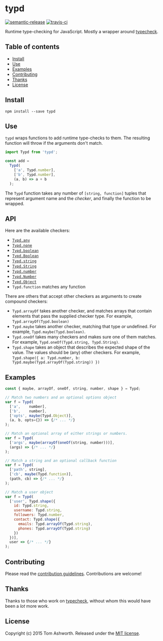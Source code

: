 # typd

[![semantic-release](https://img.shields.io/badge/%20%20%F0%9F%93%A6%F0%9F%9A%80-semantic--release-e10079.svg)](https://github.com/semantic-release/semantic-release) [![travis-ci](https://travis-ci.org/phuu/typd.svg?branch=master)](https://travis-ci.org/phuu/typd)

Runtime type-checking for JavaScript. Mostly a wrapper around [typecheck][typecheck].

## Table of contents

* [Install](#install)
* [Use](#use)
* [Examples](#examples)
* [Contributing](#contributing)
* [Thanks](#thanks)
* [License](#license)

## Install

```
npm install --save typd
```

## Use

`typd` wraps functions to add runtime type-checks to them. The resulting function will throw if the arguments don't match.

```js
import Typd from 'typd';

const add =
  Typd(
    ['a', Typd.number],
    ['b', Typd.number],
    (a, b) => a + b
  );
```

The `Typd` function takes any number of `[string, function]` tuples that represent argument name and the *checker*, and finally the function to be wrapped.

## API

Here are the available checkers:

- [`Typd.any`](http://flowtype.org/docs/quick-reference.html#the-any-primitive-type)
- [`Typd.none`](http://flowtype.org/docs/quick-reference.html#the-none-primitive-type)
- [`Typd.boolean`](http://flowtype.org/docs/quick-reference.html#the-boolean-primitive-type)
- [`Typd.Boolean`](http://flowtype.org/docs/quick-reference.html#the-boolean-constructor)
- [`Typd.string`](http://flowtype.org/docs/quick-reference.html#the-string-primitive-type)
- [`Typd.String`](http://flowtype.org/docs/quick-reference.html#the-string-constructor)
- [`Typd.number`](http://flowtype.org/docs/quick-reference.html#the-number-primitive-type)
- [`Typd.Number`](http://flowtype.org/docs/quick-reference.html#the-number-constructor)
- [`Typd.Object`](http://flowtype.org/docs/quick-reference.html#the-object-constructor)
- `Typd.function` matches any function

There are others that accept other checkers as arguments to create compound checkers:

- `Typd.arrayOf` takes another checker, and matches arrays that contain elements that pass the supplied checker type. For example, `Typd.arrayOf(Typd.boolean)`
- `Typd.maybe` takes another checker, matching that type *or* undefined. For example, `Typd.maybe(Typd.boolean)`.
- `Typd.oneOf` takes many checkers and makes sure one of them matches. For example, `Typd.oneOf(Typd.string, Typd.String)`.
- `Typd.shape` takes an object that describes the expected shape of the value. The values should be (any) other checkers. For example, `Typd.shape({ a: Typd.number, b: Typd.maybe(Typd.arrayOf(Typd.string)) })`

## Examples

```js
const { maybe, arrayOf, oneOf, string, number, shape } = Typd;

// Match two numbers and an optional options object
var f = Typd(
  ['a',    number],
  ['b',    number],
  ['opts', maybe(Typd.Object)],
  (a, b, opts={}) => {/* ... */}
);

// Match an optional array of either strings or numbers.
var f = Typd(
  ['args', maybe(arrayOf(oneOf(string, number)))],
  (args) => {/* ... */}
);

// Match a string and an optional callback function
var f = Typd(
  ['path', string],
  ['cb', maybe(Typd.function)],
  (path, cb) => {/* ... */}
);

// Match a user object
var f = Typd(
  ['user', Typd.shape({
    id: Typd.string,
    username: Typd.string,
    followers: Typd.number,
    contact: Typd.shape({
      emails: Typd.arrayOf(Typd.string),
      phones: Typd.arrayOf(Typd.string)
    })
  })],
  user => {/* ... */}
);
```

## Contributing

Please read the [contribution guidelines][contributing-url]. Contributions are
welcome!

## Thanks

Thanks to those who work on [typecheck][typecheck], without whom this would have been a *lot* more work.

## License

Copyright (c) 2015 Tom Ashworth. Released under the [MIT
license](http://www.opensource.org/licenses/mit-license.php).

[contributing-url]: https://github.com/phuu/typd/blob/master/CONTRIBUTING.md
[typecheck]: https://github.com/codemix/babel-plugin-typecheck
